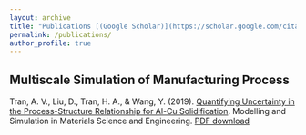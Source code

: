 ```yaml
---
layout: archive
title: "Publications [(Google Scholar)](https://scholar.google.com/citations?user=udTKihQAAAAJ&hl=en&oi=ao)"
permalink: /publications/
author_profile: true
---
```


## Multiscale Simulation of Manufacturing Process


Tran, A. V., Liu, D., Tran, H. A., & Wang, Y. (2019). [Quantifying Uncertainty in the Process-Structure Relationship for Al-Cu Solidification](https://iopscience.iop.org/article/10.1088/1361-651X/ab2690/meta). Modelling and Simulation in Materials Science and Engineering. [PDF download]()




